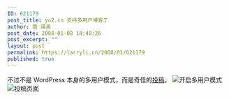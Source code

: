 ```yaml
---
ID: 621179
post_title: yo2.cn 支持多用户博客了
author: 南 靖男
post_date: 2008-01-08 18:48:26
post_excerpt: ""
layout: post
permalink: https://larryli.cn/2008/01/621179
published: true
---
```

不过不是 WordPress 本身的多用户模式，而是奇怪的<a href="https://larryli.cn/wp-admin/yo2.post.php" title="投稿到“南靖男的时代”">投稿</a>。
<img src="https://larryli.cn/wp-content/uploads/50/5051/2008/01/mutliauthor.jpg" alt="开启多用户模式" />
<img src="https://larryli.cn/wp-content/uploads/50/5051/2008/01/postnew.jpg" alt="投稿页面" /> 